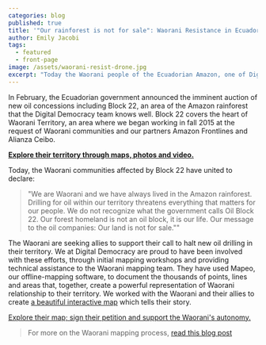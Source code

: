 ```yaml
---
categories: blog
published: true
title: '"Our rainforest is not for sale": Waorani Resistance in Ecuador'
author: Emily Jacobi
tags:
  - featured
  - front-page
image: /assets/waorani-resist-drone.jpg
excerpt: "Today the Waorani people of the Ecuadorian Amazon, one of Digital Democracy's close partners, are launching a campaign against new oil blocks that overlap their territory. Read their story; explore their territory through an interactive map; listen to their words and support their vision."
---
```

In February, the Ecuadorian government announced the imminent auction of new oil concessions including Block 22, an area of the Amazon rainforest that the Digital Democracy team knows well. Block 22 covers the heart of Waorani Territory, an area where we began working in fall 2015 at the request of Waorani communities and our partners Amazon Frontlines and Alianza Ceibo.

[**Explore their territory through maps, photos and video.**](https://waoresist.amazonfrontlines.org)

Today, the Waorani communities affected by Block 22 have united to declare:

>"We are Waorani and we have always lived in the Amazon rainforest. Drilling for oil within our territory threatens everything that matters for our people. We do not recognize what the government calls Oil Block 22.
Our forest homeland is not an oil block, it is our life.
Our message to the oil companies: Our land is not for sale.""

The Waorani are seeking allies to support their call to halt new oil drilling in their territory. We at Digital Democracy are proud to have been involved with these efforts, through initial mapping workshops and providing technical assistance to the Waorani mapping team. They have used Mapeo, our offline-mapping software, to document the thousands of points, lines and areas that, together, create a powerful representation of Waorani relationship to their territory. We worked with the Waorani and their allies to create [a beautiful interactive map](https://waoresist.amazonfrontlines.org/explore/) which tells their story.

[Explore their map; sign their petition and support the Waorani's autonomy.](https://waoresist.amazonfrontlines.org)

>For more on the Waorani mapping process, [read this blog post](http://www.digital-democracy.org/blog/update-from-the-ecuadorian-amazon/)
